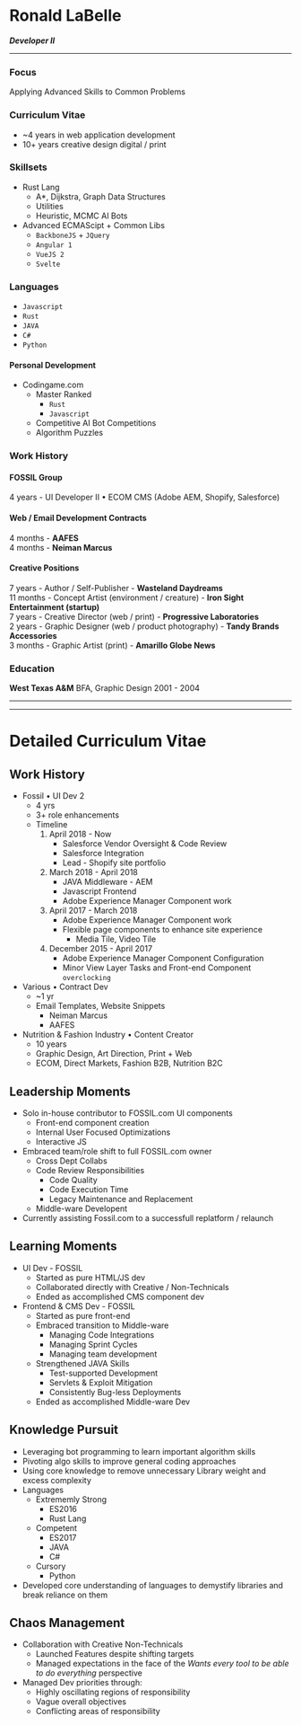 # Ronald LaBelle
***Developer II***

---

### Focus
Applying Advanced Skills to Common Problems

### Curriculum Vitae
- ~4 years in web application development  
- 10+ years creative design digital / print

### Skillsets
- Rust Lang
    - A*, Dijkstra, Graph Data Structures
    - Utilities
    - Heuristic, MCMC AI Bots
- Advanced ECMAScipt + Common Libs
    - `BackboneJS` + `JQuery`
    - `Angular 1`
    - `VueJS 2`
    - `Svelte`

### Languages
- `Javascript`
- `Rust`
- `JAVA`
- `C#`
- `Python`


#### Personal Development
- Codingame.com
    - Master Ranked
        - `Rust`
        - `Javascript`
    - Competitive AI Bot Competitions
    - Algorithm Puzzles

### Work History
#### FOSSIL Group
4 years - UI Developer II &bull; ECOM CMS (Adobe AEM, Shopify, Salesforce)

#### Web / Email Development Contracts
4 months - __AAFES__  
4 months - __Neiman Marcus__

#### Creative Positions
7 years - Author / Self-Publisher - __Wasteland Daydreams__  
11 months - Concept Artist (environment / creature) - __Iron Sight Entertainment (startup)__  
7 years - Creative Director (web / print) - __Progressive Laboratories__  
2 years - Graphic Designer (web / product photography) - __Tandy Brands Accessories__  
3 months - Graphic Artist (print) - __Amarillo Globe News__

### Education
__West Texas A&M__
BFA, Graphic Design
2001 - 2004

----
----

# Detailed Curriculum Vitae

## Work History
- Fossil • UI Dev 2
    - 4 yrs
    - 3+ role enhancements
    - Timeline
        1. April 2018 - Now
            - Salesforce Vendor Oversight & Code Review
            - Salesforce Integration
            - Lead - Shopify site portfolio
        1. March 2018 - April 2018
            - JAVA Middleware - AEM
            - Javascript Frontend
            - Adobe Experience Manager Component work
        1. April 2017 - March 2018
            - Adobe Experience Manager Component work
            - Flexible page components to enhance site experience
                - Media Tile, Video Tile
        1. December 2015 - April 2017
            - Adobe Experience Manager Component Configuration
            - Minor View Layer Tasks and Front-end Component `overclocking`
- Various • Contract Dev
    - ~1 yr
    - Email Templates, Website Snippets
        - Neiman Marcus
        - AAFES
- Nutrition & Fashion Industry • Content Creator
    - 10 years
    - Graphic Design, Art Direction, Print + Web
    - ECOM, Direct Markets, Fashion B2B, Nutrition B2C

## Leadership Moments
- Solo in-house contributor to FOSSIL.com UI components
    - Front-end component creation
    - Internal User Focused Optimizations
    - Interactive JS
- Embraced team/role shift to full FOSSIL.com owner
    - Cross Dept Collabs
    - Code Review Responsibilities
        - Code Quality
        - Code Execution Time
        - Legacy Maintenance and Replacement 
    - Middle-ware Developent
- Currently assisting Fossil.com to a successfull replatform / relaunch

## Learning Moments
- UI Dev - FOSSIL
    - Started as pure HTML/JS dev
    - Collaborated directly with Creative / Non-Technicals
    - Ended as accomplished CMS component dev
- Frontend & CMS Dev - FOSSIL
    - Started as pure front-end
    - Embraced transition to Middle-ware
        - Managing Code Integrations
        - Managing Sprint Cycles
        - Managing team development
    - Strengthened JAVA Skills
        - Test-supported Development
        - Servlets & Exploit Mitigation
        - Consistently Bug-less Deployments
    - Ended as accomplished Middle-ware Dev

## Knowledge Pursuit
- Leveraging bot programming to learn important algorithm skills
- Pivoting algo skills to improve general coding approaches
- Using core knowledge to remove unnecessary Library weight and excess complexity
- Languages
    - Extrememly Strong
        - ES2016
        - Rust Lang
    - Competent
        - ES2017
        - JAVA
        - C#
    - Cursory
        - Python
- Developed core understanding of languages to demystify libraries and break reliance on them

## Chaos Management
- Collaboration with Creative Non-Technicals
    - Launched Features despite shifting targets
    - Managed expectations in the face of the _Wants every tool to be able to do everything_ perspective
- Managed Dev priorities through:
    - Highly oscillating regions of responsibility
    - Vague overall objectives
    - Conflicting areas of responsibility